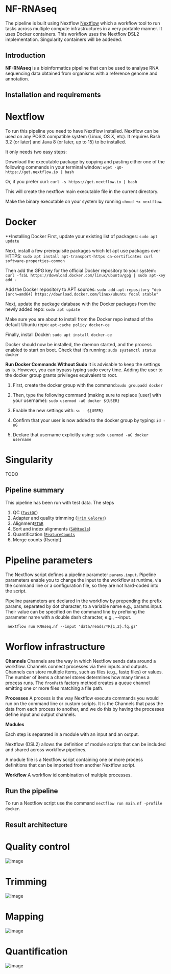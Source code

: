 # NF-RNAseq

The pipeline is built using Nextflow [Nextflow](https://www.nextflow.io) which a workflow tool to run tasks across multiple compute infrastructures in a very portable manner. It uses Docker containers. This workflow uses the Nextflow DSL2 implementation. Singularity containers will be addeded.

## Introduction

**NF-RNAseq** is a bioinformatics pipeline that can be used to analyse RNA sequencing data obtained from organisms with a reference genome and annotation. 

## Installation and requirements

# Nextflow

To run this pipeline you need to have Nextflow installed. Nextflow can be used on any POSIX compatible system (Linux, OS X, etc). It requires Bash 3.2 (or later) and Java 8 (or later, up to 15) to be installed.

It only needs two easy steps:

Download the executable package by copying and pasting either one of the following commands in your terminal window: `wget -qO- https://get.nextflow.io | bash`

Or, if you prefer curl: `curl -s https://get.nextflow.io | bash`

This will create the nextflow main executable file in the current directory.

Make the binary executable on your system by running `chmod +x nextflow`.

# Docker
**Installing Docker
First, update your existing list of packages:
`sudo apt update`

Next, install a few prerequisite packages which let apt use packages over HTTPS:
`sudo apt install apt-transport-https ca-certificates curl software-properties-common`

Then add the GPG key for the official Docker repository to your system:
`curl -fsSL https://download.docker.com/linux/ubuntu/gpg | sudo apt-key add -`

Add the Docker repository to APT sources:
`sudo add-apt-repository "deb [arch=amd64] https://download.docker.com/linux/ubuntu focal stable"`

Next, update the package database with the Docker packages from the newly added repo:
`sudo apt update`

Make sure you are about to install from the Docker repo instead of the default Ubuntu repo:
`apt-cache policy docker-ce`

Finally, install Docker:
`sudo apt install docker-ce`

Docker should now be installed, the daemon started, and the process enabled to start on boot. Check that it’s running:
`sudo systemctl status docker`


**Run Docker Commands Without Sudo**
It is advisable to keep the settings as is. However, you can bypass typing sudo every time. Adding the user to the docker group grants privileges equivalent to root.

1. First, create the docker group with the command:`sudo groupadd docker`

2. Then, type the following command (making sure to replace [user] with your username): `sudo usermod -aG docker ${USER}`

3. Enable the new settings with: `su - ${USER}`

4. Confirm that your user is now added to the docker group by typing: `id -nG`

5. Declare that username explicitly using: `sudo usermod -aG docker username`



# Singularity

TODO


## Pipeline summary

This pipeline has been run with test data. The steps 

1. QC ([`FastQC`](https://www.bioinformatics.babraham.ac.uk/projects/fastqc/))
2. Adapter and quality trimming ([`Trim Galore!`](https://www.bioinformatics.babraham.ac.uk/projects/trim_galore/))
3. Alignment[`STAR`](https://github.com/alexdobin/STAR) 
4. Sort and index alignments ([`SAMtools`](https://sourceforge.net/projects/samtools/files/samtools/))
5. Quantification ([`FeatureCounts`](http://subread.sourceforge.net/)
6. Merge counts (Rscript)

# Pipeline parameters
The Nextflow script defines a pipeline parameter `params.input`. Pipeline parameters enable you to change the input to the workflow at runtime, via the command line or a configuration file, so they are not hard-coded into the script.

Pipeline parameters are declared in the workflow by prepending the prefix params, separated by dot character, to a variable name e.g., params.input. Their value can be specified on the command line by prefixing the parameter name with a double dash character, e.g., --input.

` nextflow run RNAseq.nf --input 'data/reads/*R{1,2}.fq.gz'`

# Worflow infrastructure

**Channels**
Channels are the way in which Nextflow sends data around a workflow. Channels connect processes via their inputs and outputs. Channels can store multiple items, such as files (e.g., fastq files) or values. The number of items a channel stores determines how many times a process runs.
The `fromPath` factory method creates a queue channel emitting one or more files matching a file path. 

**Processes**
A process is the way Nextflow execute commands you would run on the command line or custom scripts. It is the Channels that pass the data from each process to another, and we do this by having the processes define input and output channels.

**Modules**

Each step is separated in a module with an input and an output.

Nextflow (DSL2) allows the definition of module scripts that can be included and shared across workflow pipelines.

A module file is a Nextflow script containing one or more process definitions that can be imported from another Nextflow script.

**Workflow**
A workflow id combination of multiple processes.

## Run the pipeline

To run a Nextflow script use the command `nextflow run main.nf -profile docker`.


## Result architecture
# Quality control
![image](https://user-images.githubusercontent.com/59562743/123944223-d19c4a00-d994-11eb-91ec-d4ae1e7c685f.png)


# Trimming 
![image](https://user-images.githubusercontent.com/59562743/123944093-b03b5e00-d994-11eb-9134-c635c1540973.png)

# Mapping 
![image](https://user-images.githubusercontent.com/59562743/123947189-0362e000-d998-11eb-828e-0c3ada2fea64.png)

# Quantification
![image](https://user-images.githubusercontent.com/59562743/123947308-28575300-d998-11eb-9925-a73d52693b4c.png)




